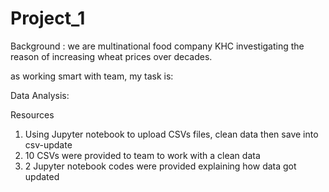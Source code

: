 # Project_1

Background : we are multinational food company KHC investigating the reason of increasing wheat prices over decades.

as working smart with team, my task is:

Data Analysis:

Resources
1. Using Jupyter notebook to upload CSVs files, clean data then save into csv-update
2. 10 CSVs were provided to team to work with a clean data
3. 2 Jupyter notebook codes were provided explaining how data got updated



